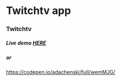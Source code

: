 Twitchtv app
=====================================
### Twitchtv
##### Live demo <a href="https://rawgit.com/adachenski/FreeCodeCamp/master/Intermediate%20Front%20End%20Development%20Projects/Twitchtv/Twitchtv.html  target='_blank' ">HERE</a>
##### or
https://codepen.io/adachenski/full/wemMJG/